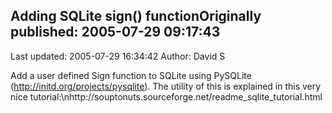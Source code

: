 ## Adding SQLite sign() functionOriginally published: 2005-07-29 09:17:43 
Last updated: 2005-07-29 16:34:42 
Author: David S 
 
Add a user defined Sign function to SQLite using PySQLite (http://initd.org/projects/pysqlite).  The utility of this is explained in this very nice tutorial:\nhttp://souptonuts.sourceforge.net/readme_sqlite_tutorial.html